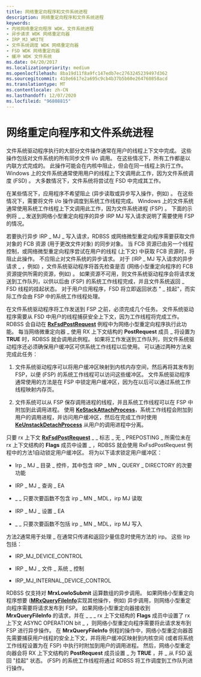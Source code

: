 ```yaml
---
title: 网络重定向程序和文件系统进程
description: 网络重定向程序和文件系统进程
keywords:
- 内核网络重定向程序 WDK，文件系统进程
- 异步请求 WDK 网络重定向器
- IRP_MJ_WRITE
- 文件系统调度 WDK 网络重定向器
- FSD WDK 网络重定向器
- 缓冲 WDK 文件系统
ms.date: 04/20/2017
ms.localizationpriority: medium
ms.openlocfilehash: 8ba19d11f8a9fc147edb7ec2763245239497d362
ms.sourcegitcommit: 418e6617e2a695c9cb4b37b5b60e264760858acd
ms.translationtype: MT
ms.contentlocale: zh-CN
ms.lasthandoff: 12/07/2020
ms.locfileid: "96808815"
---
```

# <a name="network-redirectors-and-the-file-system-process"></a>网络重定向程序和文件系统进程


文件系统驱动程序执行的大部分文件操作通常在用户的线程上下文中完成。 这些操作包括对文件系统的所有同步文件 i/o 调用。 在这些情况下，所有工作都是以内联方式完成的。 此操作可能会在内核中阻止，但会在同一线程上执行工作。 Windows 上的文件系统通常使用用户的线程上下文调用此工作，因为文件系统调度 (FSD) 。 大多数情况下，文件系统将尝试在 FSD 中完成其工作。

在某些情况下，应用程序不希望阻止 (异步读取或异步写入操作，例如) 。 在这些情况下，需要将文件 i/o 操作调度到系统工作线程完成。 Windows 上的文件系统通常使用系统工作线程上下文调用此工作，因为文件系统进程 (FSP) 。 下面的示例将 \_ \_ 发送到网络小型重定向程序的异步 IRP MJ 写入请求说明了需要使用 FSP 的情况。

若要执行异步 IRP \_ MJ \_ 写入请求，RDBSS 或网络微型重定向程序需要获取文件对象的 FCB 资源 (用于更改文件对象) 的同步对象。 当 FCB 资源已由另一个线程控制，或网络微型重定向程序尝试在用户的线程 (上下文) 中获取 FCB 资源时，将阻止此操作。 不应阻止对文件系统的异步请求。 对于 (IRP \_ MJ 写入请求的异步请求 \_ ，例如) ，文件系统驱动程序将首先检查是否 (网络小型重定向程序的 FCB 资源提供所需的资源，例如) 。 如果资源不可用，则文件系统驱动程序会将请求发送到工作队列，以供以后由 (FSP) 的系统工作线程完成，并且文件系统返回 \_ FSD 线程的挂起状态。 对于用户应用程序，FSD 将立即返回状态 " \_ 挂起"，而实际工作会由 FSP 中的系统工作线程处理。

在文件系统驱动程序将工作发送到 FSP 之前，必须完成几个任务。 文件系统驱动程序需要从 FSD 中用户的线程捕获安全上下文，因为工作线程将完成工作。 RDBSS 会自动在 [**RxFsdPostRequest**](/windows-hardware/drivers/ddi/rxprocs/nf-rxprocs-rxfsdpostrequest) 例程中为网络小型重定向程序执行此功能。 每当网络微重定向器 \_ 使用 RX 上下文结构的 **PostRequest** 成员 \_ 将设置为 **TRUE** 时，RDBSS 就会调用此例程。 如果将工作发送到工作队列，则文件系统驱动程序还必须确保用户缓冲区可供系统工作线程以后使用。 可以通过两种方法来完成此任务：

1.  文件系统驱动程序可以将用户缓冲区映射到内核内存空间，然后再将其发布到 FSP，以便 (FSP) 的系统工作线程可以访问这些缓冲区。 文件系统驱动程序通常使用的方法是在 FSP 中锁定用户缓冲区，因为在以后可以通过系统工作线程映射内存页。

2.  文件系统可以从 FSP 保存调用进程的线程，并且系统工作线程可以在 FSP 中附加到此调用进程。 使用 [**KeStackAttachProcess**](/windows-hardware/drivers/ddi/ntifs/nf-ntifs-kestackattachprocess)，系统工作线程会附加到用户的调用进程，并访问用户缓冲区，然后在完成工作时使用 [**KeUnstackDetachProcess**](/windows-hardware/drivers/ddi/ntifs/nf-ntifs-keunstackdetachprocess) 从用户的调用进程中分离。

只要 rx 上下文 [**RxFsdPostRequest**](/windows-hardware/drivers/ddi/rxprocs/nf-rxprocs-rxfsdpostrequest) \_ \_ 标志 \_ 无 \_ PREPOSTING \_ 所需位未在 rx 上下文结构的 **Flags** 成员中设置 \_ ，RDBSS 就会使用 RxFsdPostRequest 例程中的方法1自动锁定用户缓冲区。 将为以下请求锁定用户缓冲区：

-   Irp \_ MJ \_ 目录 \_ 控件，其中包含 IRP \_ MN \_ QUERY \_ DIRECTORY 的次要功能

-   IRP \_ MJ \_ 查询 \_ EA

-   \_ \_ 只要次要函数不包含 irp \_ MN \_ MDL，irp MJ 读取

-   IRP \_ MJ \_ 设置 \_ EA

-   \_ \_ 只要次要函数不包括 irp \_ MN \_ MDL，irp MJ 写入

方法2通常用于处理 \_ 在通常只传递和返回少量信息时使用方法的 irp。 这些 Irp 包括：

-   IRP\_MJ\_DEVICE\_CONTROL

-   IRP \_ MJ \_ 文件 \_ 系统 \_ 控制

-   IRP\_MJ\_INTERNAL\_DEVICE\_CONTROL

RDBSS 仅支持对 **MrxLowIoSubmit** 运算数组的异步调用。 如果网络小型重定向程序想要 ([**MRxQueryFileInfo**](./mrxqueryfileinfo.md)实现其他操作，例如) 异步调用，则网络小型重定向程序需要将请求发布到 FSP。 如果网络小型重定向器接收到 **MrxQueryFileInfo** 的请求，并在 \_ \_ \_ rx 上下文结构的 **Flags** 成员中设置了 rx 上下文 ASYNC OPERATION bit \_ ，则网络小型重定向程序需要将此请求发布到 FSP 进行异步操作。 在 **MrxQueryFileInfo** 例程的操作中，网络小型重定向器首先需要捕获用户线程的安全上下文，并将用户缓冲区映射到内核空间 (或者将系统工作线程设置为在 FSP) 中执行时附加到用户的调用进程。 然后，网络小型重定向器会将 RX 上下文结构的 **PostRequest** 成员设置 \_ 为 **TRUE** ，并 \_ 从 FSD 返回 "挂起" 状态。  (FSP) 的系统工作线程将通过 RDBSS 将工作调度到工作队列进行操作。

 

